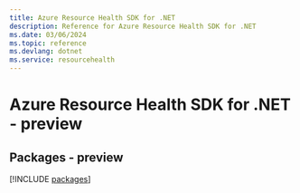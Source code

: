 ```yaml
---
title: Azure Resource Health SDK for .NET
description: Reference for Azure Resource Health SDK for .NET
ms.date: 03/06/2024
ms.topic: reference
ms.devlang: dotnet
ms.service: resourcehealth
---
```

# Azure Resource Health SDK for .NET - preview
## Packages - preview
[!INCLUDE [packages](resource-health-index.md)]